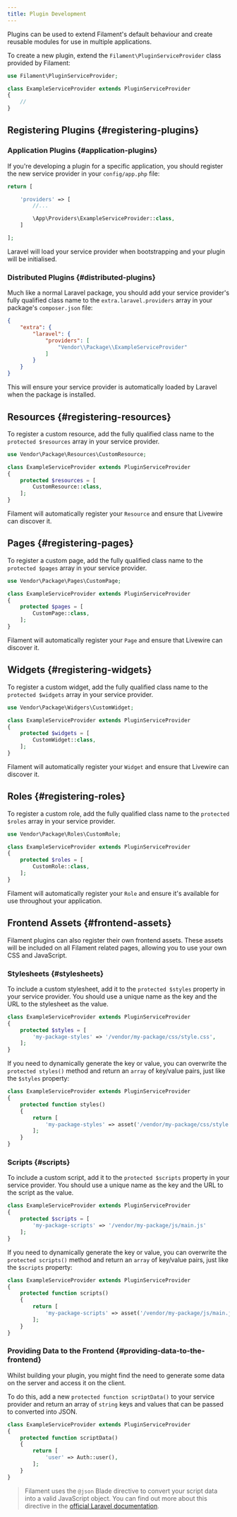```yaml
---
title: Plugin Development
---
```


<p class="lg:text-2xl">
    Plugins can be used to extend Filament's default behaviour and create reusable modules for use in multiple applications.
</p>

To create a new plugin, extend the `Filament\PluginServiceProvider` class provided by Filament:

```php
use Filament\PluginServiceProvider;

class ExampleServiceProvider extends PluginServiceProvider
{
    //
}
```

## Registering Plugins {#registering-plugins}

### Application Plugins {#application-plugins}

If you're developing a plugin for a specific application, you should register the new service provider in your `config/app.php` file:

```php
return [

    'providers' => [
        //...

        \App\Providers\ExampleServiceProvider::class,
    ]

];
```

Laravel will load your service provider when bootstrapping and your plugin will be initialised.

### Distributed Plugins {#distributed-plugins}

Much like a normal Laravel package, you should add your service provider's fully qualified class name to the `extra.laravel.providers` array in your package's `composer.json` file:

```json
{
    "extra": {
        "laravel": {
            "providers": [
                "Vendor\\Package\\ExampleServiceProvider"
            ]
        }
    }
}
```

This will ensure your service provider is automatically loaded by Laravel when the package is installed.

## Resources {#registering-resources}

To register a custom resource, add the fully qualified class name to the `protected $resources` array in your service provider.

```php
use Vendor\Package\Resources\CustomResource;

class ExampleServiceProvider extends PluginServiceProvider
{
    protected $resources = [
        CustomResource::class,
    ];
}
```

Filament will automatically register your `Resource` and ensure that Livewire can discover it.

## Pages {#registering-pages}

To register a custom page, add the fully qualified class name to the `protected $pages` array in your service provider.

```php
use Vendor\Package\Pages\CustomPage;

class ExampleServiceProvider extends PluginServiceProvider
{
    protected $pages = [
        CustomPage::class,
    ];
}
```

Filament will automatically register your `Page` and ensure that Livewire can discover it.

## Widgets {#registering-widgets}

To register a custom widget, add the fully qualified class name to the `protected $widgets` array in your service provider.

```php
use Vendor\Package\Widgers\CustomWidget;

class ExampleServiceProvider extends PluginServiceProvider
{
    protected $widgets = [
        CustomWidget::class,
    ];
}
```

Filament will automatically register your `Widget` and ensure that Livewire can discover it.

## Roles {#registering-roles}

To register a custom role, add the fully qualified class name to the `protected $roles` array in your service provider.

```php
use Vendor\Package\Roles\CustomRole;

class ExampleServiceProvider extends PluginServiceProvider
{
    protected $roles = [
        CustomRole::class,
    ];
}
```

Filament will automatically register your `Role` and ensure it's available for use throughout your application.

## Frontend Assets {#frontend-assets}

Filament plugins can also register their own frontend assets. These assets will be included on all Filament related pages, allowing you to use your own CSS and JavaScript.

### Stylesheets {#stylesheets}

To include a custom stylesheet, add it to the `protected $styles` property in your service provider. You should use a unique name as the key and the URL to the stylesheet as the value.

```php
class ExampleServiceProvider extends PluginServiceProvider
{
    protected $styles = [
        'my-package-styles' => '/vendor/my-package/css/style.css',
    ];
}
```

If you need to dynamically generate the key or value, you can overwrite the `protected styles()` method and return an `array` of key/value pairs, just like the `$styles` property:

```php
class ExampleServiceProvider extends PluginServiceProvider
{
    protected function styles()
    {
        return [
            'my-package-styles' => asset('/vendor/my-package/css/style.css'),
        ];
    }
}
```

### Scripts {#scripts}

To include a custom script, add it to the `protected $scripts` property in your service provider. You should use a unique name as the key and the URL to the script as the value.

```php
class ExampleServiceProvider extends PluginServiceProvider
{
    protected $scripts = [
        'my-package-scripts' => '/vendor/my-package/js/main.js'
    ];
}
```

If you need to dynamically generate the key or value, you can overwrite the `protected scripts()` method and return an `array` of key/value pairs, just like the `$scripts` property:

```php
class ExampleServiceProvider extends PluginServiceProvider
{
    protected function scripts()
    {
        return [
            'my-package-scripts' => asset('/vendor/my-package/js/main.js'),
        ];
    }
}
```

### Providing Data to the Frontend {#providing-data-to-the-frontend}

Whilst building your plugin, you might find the need to generate some data on the server and access it on the client.

To do this, add a new `protected function scriptData()` to your service provider and return an array of `string` keys and values that can be passed to converted into JSON.

```php
class ExampleServiceProvider extends PluginServiceProvider
{
    protected function scriptData()
    {
        return [
            'user' => Auth::user(),
        ];
    }
}
```

> Filament uses the `@json` Blade directive to convert your script data into a valid JavaScript object. You can find out more about this directive in the [official Laravel documentation](https://laravel.com/docs/blade#rendering-json).
